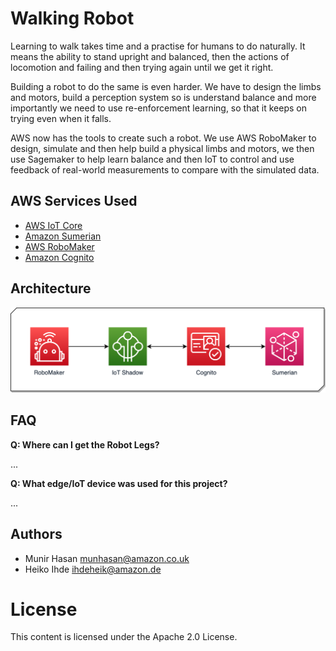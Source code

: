 # Walking Robot #

Learning to walk takes time and a practise for humans to do naturally. It means the ability to stand upright and balanced, then the actions of locomotion and failing and then trying again until we get it right.

Building a robot to do the same is even harder. We have to design the limbs and motors, build a perception system so is understand balance and more importantly we need to use re-enforcement learning, so that it keeps on trying even when it falls.

AWS now has the tools to create such a robot. We use AWS RoboMaker to design, simulate and then help build a physical limbs and motors, we then use Sagemaker to help learn balance and then IoT to control and use feedback of real-world measurements to compare with the simulated data.

## AWS Services Used ##
- [AWS IoT Core](https://aws.amazon.com/iot-core/)
- [Amazon Sumerian](https://aws.amazon.com/sumerian/)
- [AWS RoboMaker](https://aws.amazon.com/robomaker/)
- [Amazon Cognito](https://aws.amazon.com/cognito/)

## Architecture ##

![Architecture Diagram](./docs/Robot-Legs-Diagram.png)

## FAQ ##
__Q: Where can I get the Robot Legs?__

...

__Q: What edge/IoT device was used for this project?__

...

## Authors ##
- Munir Hasan munhasan@amazon.co.uk
- Heiko Ihde ihdeheik@amazon.de

# License #

This content is licensed under the Apache 2.0 License.

